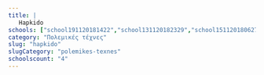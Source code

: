 ```yaml
---
title: |
   Hapkido
schools: ["school191120181422","school131120182329","school151120180627","school141120180710"]
category: "Πολεμικές τέχνες"
slug: "hapkido"
slugCategory: "polemikes-texnes"
schoolscount: "4"
---
```


